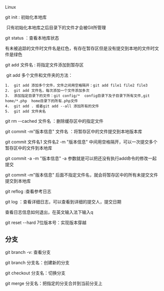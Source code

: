 Linux

git init : 初始化本地库

​	只有初始化本地库之后目录下的文件才会被Git所管理

git status ：查看本地库状态 

​	有未被追踪的文件时文件名是红色，有存在暂存区但是没有提交到本地的文件时文件是绿色

git add 文件名 : 将指定文件添加到暂存区

​	git add 多个文件和文件夹的方法：

 	1.  git add 添加多个文件，文件之间用空格隔开：git add file1 file2 file3
 	2.  git add 文件名，每次添加一个文件添加多次
 	3.  添加指定目录下的文件：git config/*  config目录下及子目录下所有文件,git home/*.php  home目录下的所有.php文件
 	4.  git add . 或者git add --all 添加所有的文件
 	5.  git add 文件夹名

git rm --cached 文件名 ：删除缓存区中的指定文件

 git commit -m"版本信息" 文件名 ：将暂存区中的文件提交到本地版本库

git commit 文件名1 文件名2 -m "版本信息" 中间用空格隔开，可以一次提交多个暂存区中的文件到本地库

git commit -a -m "版本信息"  -a 参数就是可以把还没有执行add命令的修改一起提交

git commit -m"版本信息" 后面不指定文件名，就会将暂存区中的所有未提交文件提交到本地库

git reflog :查看参考日志

git log ：查看详细日志，可以查看到详细的提交人，提交日期

查看日志信息如何退出，在英文输入法下输入q

git reset --hard 7位版本号：实现版本穿越



## 分支

git branch -v: 查看分支

git branch 分支名：创建新的分支

git checkout 分支名：切换分支

git merge 分支名：把指定的分支合并到当前分支上
